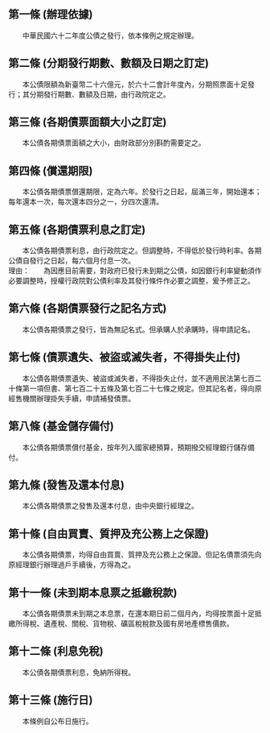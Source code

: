 第一條 (辦理依據)
-----------------
　　中華民國六十二年度公債之發行，依本條例之規定辦理。  


第二條 (分期發行期數、數額及日期之訂定)
---------------------------------------
　　本公債限額為新臺幣二十六億元，於六十二會計年度內，分期照票面十足發行；其分期發行期數、數額及日期，由行政院定之。  


第三條 (各期債票面額大小之訂定)
-------------------------------
　　本公債各期債票面額之大小，由財政部分別斟酌需要定之。  


第四條 (償還期限)
-----------------
　　本公債各期債票償還期限，定為六年。於發行之日起，屆滿三年，開始還本；每年還本一次，每次還本四分之一，分四次還清。  


第五條 (各期債票利息之訂定)
---------------------------
　　本公債各期債票利息，由行政院定之。但調整時，不得低於發行時利率。各期公債自發行之日起，每六個月付息一次。  
理由：　　為因應目前需要，對政府已發行未到期之公債，如因銀行利率變動須作必要調整時，授權行政院對公債利率及其發行條件作必要之調整，爰予修正之。

第六條 (各期債票發行之記名方式)
-------------------------------
　　本公債各期債票之發行，皆為無記名式。但承購人於承購時，得申請記名。  


第七條 (債票遺失、被盜或滅失者，不得掛失止付)
---------------------------------------------
　　本公債各期債票遺失、被盜或滅失者，不得掛失止付，並不適用民法第七百二十條第一項但書、第七百二十五條及第七百二十七條之規定。但其記名者，得向原經售機關辦理掛失手續，申請補發債票。  


第八條 (基金儲存備付)
---------------------
　　本公債各期債票償付基金，按年列入國家總預算，預期撥交經理銀行儲存備付。  


第九條 (發售及還本付息)
-----------------------
　　本公債各期債票之發售及還本付息，由中央銀行經理之。  


第十條 (自由買賣、質押及充公務上之保證)
---------------------------------------
　　本公債各期債票，均得自由買賣、質押及充公務上之保證。但記名債票須先向原經理銀行辦理過戶手續後，方得為之。  


第十一條 (未到期本息票之抵繳稅款)
---------------------------------
　　本公債各期債票未到期之本息票，在還本期日前二個月內，均得按票面十足抵繳所得稅、遺產稅、關稅、貨物稅、礦區稅稅款及國有房地產標售價款。  


第十二條 (利息免稅)
-------------------
　　本公債各期債票利息，免納所得稅。  


第十三條 (施行日)
-----------------
　　本條例自公布日施行。